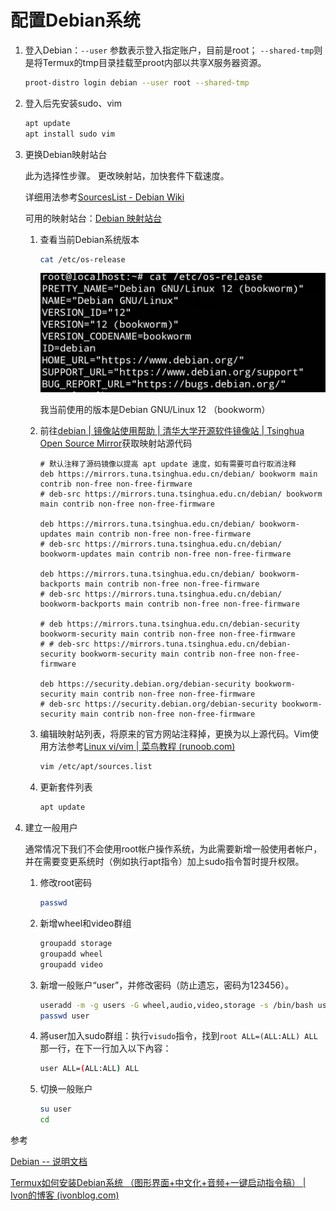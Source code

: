 # 配置Debian系统

1. 登入Debian：`--user` 参数表示登入指定账户，目前是root； `--shared-tmp`则是将Termux的tmp目录挂载至proot内部以共享X服务器资源。

   ```bash
   proot-distro login debian --user root --shared-tmp
   ```

2. 登入后先安装sudo、vim

   ```bash
   apt update
   apt install sudo vim
   ```

3. 更换Debian映射站台

   此为选择性步骤。 更改映射站，加快套件下载速度。

   详细用法参考[SourcesList - Debian Wiki](https://wiki.debian.org/SourcesList)

   可用的映射站台：[Debian 映射站台](https://www.debian.org/mirror/list)

   1. 查看当前Debian系统版本

      ```bash
      cat /etc/os-release
      ```

      ![10](img\10.png)

      我当前使用的版本是Debian GNU/Linux 12 （bookworm）

   2. 前往[debian | 镜像站使用帮助 | 清华大学开源软件镜像站 | Tsinghua Open Source Mirror](https://mirrors.tuna.tsinghua.edu.cn/help/debian/)获取映射站源代码

      ```
      # 默认注释了源码镜像以提高 apt update 速度，如有需要可自行取消注释
      deb https://mirrors.tuna.tsinghua.edu.cn/debian/ bookworm main contrib non-free non-free-firmware
      # deb-src https://mirrors.tuna.tsinghua.edu.cn/debian/ bookworm main contrib non-free non-free-firmware
      
      deb https://mirrors.tuna.tsinghua.edu.cn/debian/ bookworm-updates main contrib non-free non-free-firmware
      # deb-src https://mirrors.tuna.tsinghua.edu.cn/debian/ bookworm-updates main contrib non-free non-free-firmware
      
      deb https://mirrors.tuna.tsinghua.edu.cn/debian/ bookworm-backports main contrib non-free non-free-firmware
      # deb-src https://mirrors.tuna.tsinghua.edu.cn/debian/ bookworm-backports main contrib non-free non-free-firmware
      
      # deb https://mirrors.tuna.tsinghua.edu.cn/debian-security bookworm-security main contrib non-free non-free-firmware
      # # deb-src https://mirrors.tuna.tsinghua.edu.cn/debian-security bookworm-security main contrib non-free non-free-firmware
      
      deb https://security.debian.org/debian-security bookworm-security main contrib non-free non-free-firmware
      # deb-src https://security.debian.org/debian-security bookworm-security main contrib non-free non-free-firmware
      ```

   3. 编辑映射站列表，将原来的官方网站注释掉，更换为以上源代码。Vim使用方法参考[Linux vi/vim | 菜鸟教程 (runoob.com)](https://www.runoob.com/linux/linux-vim.html)

      ```bash
      vim /etc/apt/sources.list
      ```

   4. 更新套件列表

      ```bash
      apt update
      ```

      

4. 建立一般用户

   通常情况下我们不会使用root帐户操作系统，为此需要新增一般使用者帐户，并在需要变更系统时（例如执行apt指令）加上sudo指令暂时提升权限。

   1. 修改root密码

      ```bash
      passwd
      ```

   2. 新增wheel和video群组

      ```bash
      groupadd storage
      groupadd wheel
      groupadd video
      ```

   3. 新增一般账户“user”，并修改密码（防止遗忘，密码为123456）。

      ```bash
      useradd -m -g users -G wheel,audio,video,storage -s /bin/bash user
      passwd user
      ```

   4. 將user加入sudo群组：执行`visudo`指令，找到`root ALL=(ALL:ALL) ALL`那一行，在下一行加入以下內容：

      ```bash
      user ALL=(ALL:ALL) ALL
      ```

   5. 切换一般账户

      ```bash
      su user
      cd
      ```

参考

[Debian -- 说明文档](https://www.debian.org/doc/index)

[Termux如何安装Debian系统 （图形界面+中文化+音频+一键启动指令稿） | Ivon的博客 (ivonblog.com)](https://ivonblog.com/posts/termux-proot-distro-debian/)